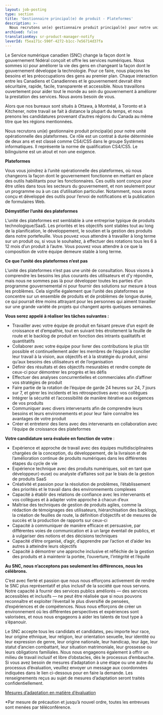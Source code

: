 ```yaml
---
layout: job-posting
type: section
title: 'Gestionnaire principal(e) de produit - Plateformes'
description: >-
  Nous recrutons un(e) gestionnaire produit principal(e) pour notre unité opérationnelle des plateformes.
archived: false
translationKey: sr-product-manager-notify
leverId: f5ea171c-590f-4272-b1cc-7e56714d37fa
---
```


Le Service numérique canadien (SNC) change la façon dont le gouvernement fédéral conçoit et offre les services numériques. Nous sommes ici pour améliorer la vie des gens en changeant la façon dont le gouvernement développe la technologie. Pour ce faire, nous plaçons les besoins et les préoccupations des gens au premier plan. Chaque interaction entre les Canadiens et Canadiennes et le gouvernement devrait être sécuritaire, rapide, facile, transparente et accessible. Nous travaillons ouvertement pour aider tout le monde au sein du gouvernement à améliorer la prestation des services. Nous avons besoin de vous.

Alors que nos bureaux sont situés à Ottawa, à Montréal, à Toronto et à Kitchener, notre travail se fait à distance la plupart du temps, et nous prenons les candidatures provenant d’autres régions du Canada au même titre que les régions mentionnées.

Nous recrutons un(e) gestionnaire produit principal(e) pour notre unité opérationnelle des plateformes. Ce rôle est un contrat à durée déterminée de deux ans et est classé comme CS4/CS5 dans le groupe Systèmes informatiques. Il représente la norme de qualification CS4/CS5. Le bilinguisme est un atout et non une exigence. 


**Plateformes**

Vous vous joindrez à l’unité opérationnelle des plateformes, où nous changeons la façon dont le gouvernement fonctionne en mettant en place des outils habilitants pour les fonctionnaires. Ces outils sont conçus pour être utiles dans tous les secteurs du gouvernement, et non seulement pour un programme ou à un cas d’utilisation particulier. Notamment, nous avons conçu et développé des outils pour l’envoi de notifications et la publication de formulaires Web.

**Démystifier l’unité des plateformes**

L’unité des plateformes est semblable à une entreprise typique de produits technologique/SaaS. Les priorités et les objectifs sont stables tout au long de la planification, le développement, le soutien et la gestion des produits dans notre portefeuille. Vous pouvez vous attendre à travailler à long terme sur un produit ou, si vous le souhaitez, à effectuer des rotations tous les 6 à 12 mois d’un produit à l’autre. Vous pouvez vous attendre à ce que la composition de votre équipe demeure stable à long terme.

**Ce que l’unité des plateformes n’est pas**

L’unité des plateformes n’est pas une unité de consultation. Nous visons à comprendre les besoins les plus courants des utilisateurs et d’y répondre, mais nous ne sommes pas là pour développer toutes les parties d’un programme gouvernemental ni pour fournir des solutions sur mesure à tous les problèmes. Cela signifie également que l’unité des plateformes se concentre sur un ensemble de produits et de problèmes de longue durée, ce qui pourrait être moins attrayant pour les personnes qui aiment travailler sur une grande variété de projets qui changent après quelques semaines.


**Vous serez appelé à réaliser les tâches suivantes :**

- Travailler avec votre équipe de produit en faisant preuve d’un esprit de croissance et d’empathie, tout en suivant très étroitement la feuille de route et le backlog de produit en fonction des intrants qualitatifs et quantitatifs
- Collaborer avec votre équipe pour livrer des contributions le plus tôt possible et continuellement aider les membres de l’équipe à concilier leur travail à la vision, aux objectifs et à la stratégie du produit, ainsi qu’aux besoins des utilisateurs et de l’organisation 
- Définir des résultats et des objectifs mesurables et rendre compte de ceux-ci pour démontrer les progrès et les défis
- Effectuer des analyses concurrentielles et commerciales afin d’affiner vos stratégies de produit 
- Faire partie de la rotation de l’équipe de garde 24 heures sur 24, 7 jours sur 7, et gérer les incidents et les rétrospectives avec vos collègues 
- Intégrer la sécurité et l’accessibilité de manière itérative aux exigences de vos produits 
- Communiquer avec divers intervenants afin de comprendre leurs besoins et leurs environnements et pour leur faire connaître les avantages de votre produit 
- Créer et entretenir des liens avec des intervenants en collaboration avec l’équipe de croissance des plateformes 


**Votre candidature sera évaluée en fonction de votre** :

- Expérience et approche de travail avec des équipes multidisciplinaires chargées de la conception, du développement, de la livraison et de l’amélioration continue de produits numériques dans les différentes étapes du cycle de vie 
- Expérience technique avec des produits numériques, soit en tant que développeur(-euse) ou analyste d’affaires soit par le biais de la gestion de produits SaaS
- Créativité et passion pour la résolution de problèmes, l’établissement des priorités et le travail dans des environnements complexes
- Capacité à établir des relations de confiance avec les intervenants et vos collègues et à adapter votre approche à chacun d’eux
- Maîtrise des techniques de gestion de produits agiles, comme la rédaction de témoignages des utilisateurs, hiérarchisation des backlogs, la création de feuilles de route, la définition d’objectifs et de mesures de succès et la production de rapports sur ceux-ci
- Capacité à communiquer de manière efficace et persuasive, par différentes voies de communication et à un large éventail de publics, et à vulgariser des notions et des décisions techniques 
- Capacité d’être organisé, d’agir, d’apprendre par l’action et d’aider les autres à atteindre leurs objectifs
- Capacité à démontrer une approche inclusive et réfléchie de la gestion des produits et à maintenir la portée, l’ouverture, l’intégrité et l’équité

**Au SNC, nous n’acceptons pas seulement les différences, nous les célébrons.**

C’est avec fierté et passion que nous nous efforçons activement de rendre le SNC plus représentatif et plus inclusif de la société que nous servons. Notre capacité à fournir des services publics améliorés — des services accessibles et inclusifs — ne peut être réalisée que si nous pouvons reconnaître et exploiter l’éventail le plus diversifié de pensées, d’expériences et de compétences. Nous nous efforçons de créer un environnement où les différentes perspectives et expériences sont valorisées, et nous nous engageons à aider les talents de tout type à s’épanouir.

Le SNC accepte tous les candidats et candidates, peu importe leur race, leur origine ethnique, leur religion, leur orientation sexuelle, leur identité ou leur expression de genre, leur origine nationale, leur handicap, leur âge, leur statut d’ancien combattant, leur situation matrimoniale, leur grossesse ou leurs obligations familiales. Nous nous engageons également à offrir un milieu de travail inclusif et libre d’obstacles, dès le processus d’embauche. Si vous avez besoin de mesures d’adaptation à une étape ou une autre du processus d’évaluation, veuillez envoyer un message aux coordonnées indiquées dans le lien ci-dessous pour en faire la demande. Les renseignements reçus au sujet de mesures d’adaptation seront traités confidentiellement.

[Mesures d’adaptation en matière d’évaluation](https://www.canada.ca/fr/commission-fonction-publique/services/mesures-d-adaptation-matiere-evaluation.html)

*Par mesure de précaution et jusqu’à nouvel ordre, toutes les entrevues sont menées par téléconférence.

